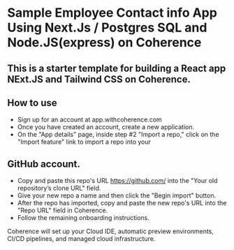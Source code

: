 # Sample Employee Contact info App Using Next.Js / Postgres SQL and  Node.JS(express) on Coherence
## This is a starter template for building a React app NExt.JS and Tailwind CSS on Coherence.

## How to use
- Sign up for an account at app.withcoherence.com
- Once you have created an account, create a new application.
- On the "App details" page, inside step #2 "Import a repo," click on the "Import feature" link to import a repo into your

## GitHub account.
- Copy and paste this repo's URL https://github.com/<repo name> into the "Your old repository’s clone URL" field.
- Give your new repo a name and then click the "Begin import" button.
- After the repo has imported, copy and paste the new repo's URL into the "Repo URL" field in Coherence.
- Follow the remaining onboarding instructions.

Coherence will set up your Cloud IDE, automatic preview environments, CI/CD pipelines, and managed cloud infrastructure.
